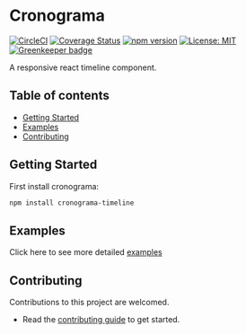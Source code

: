 # Cronograma

[![CircleCI](https://circleci.com/gh/alexolivas/cronograma/tree/develop.svg?style=svg)](https://circleci.com/gh/alexolivas/cronograma/tree/develop)
[![Coverage Status](https://coveralls.io/repos/github/alexolivas/cronograma/badge.svg?branch=develop)](https://coveralls.io/github/alexolivas/cronograma?branch=develop)
[![npm version](https://badge.fury.io/js/cronograma-timeline.svg)](https://badge.fury.io/js/cronograma-timeline)
[![License: MIT](https://img.shields.io/badge/License-MIT-green.svg)](https://jeremy.mit-license.org)
[![Greenkeeper badge](https://badges.greenkeeper.io/alexolivas/timeline-component.svg)](https://greenkeeper.io/)

A responsive react timeline component.

## Table of contents

- [Getting Started](#getting-started)
- [Examples](#examples)
- [Contributing](#contributing)

## Getting Started

First install cronograma:

```sh
npm install cronograma-timeline
```

## Examples

Click here to see more detailed [examples](https://alexolivas.github.io/cronograma)

## Contributing

Contributions to this project are welcomed.

- Read the [contributing guide](docs/CONTRIBUTING.md) to get started.
